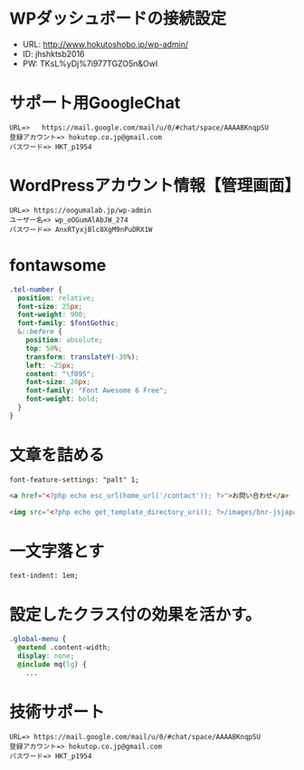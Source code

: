 # WPダッシュボードの接続設定

* URL: http://www.hokutoshobo.jp/wp-admin/
* ID: jhshktsb2016
* PW: TKsL%yDj%7i977TGZO5n&OwI

# サポート⽤GoogleChat

```
URL=>	https://mail.google.com/mail/u/0/#chat/space/AAAABKnqpSU
登録アカウント=> hokutop.co.jp@gmail.com
パスワード=> HKT_p1954
```

# WordPressアカウント情報【管理画⾯】

```
URL=> https://oogumalab.jp/wp-admin
ユーザー名=> wp_oOGumAlAbJW_274
パスワード=> AnxRTyxjBlc8XgM9nPuDRX1W
```

# fontawsome

```scss
.tel-number {
  position: relative;
  font-size: 25px;
  font-weight: 900;
  font-family: $fontGothic;
  &::before {
    position: absolute;
    top: 50%;
    transform: translateY(-30%);
    left: -25px;
    content: "\f095";
    font-size: 20px;
    font-family: "Font Awesome 6 Free";
    font-weight: bold;
  }
}
```

# 文章を詰める

```
font-feature-settings: "palt" 1;
```

```html
<a href="<?php echo esc_url(home_url('/contact')); ?>">お問い合わせ</a>
```

```html
<img src="<?php echo get_template_directory_uri(); ?>/images/bnr-jsjapan.png" />
```

# 一文字落とす

```
text-indent: 1em;
```

# 設定したクラス付の効果を活かす。

```css
.global-menu {
  @extend .content-width;
  display: none;
  @include mq(lg) {
    ...
```

# 技術サポート

```
URL=> https://mail.google.com/mail/u/0/#chat/space/AAAABKnqpSU
登録アカウント=> hokutop.co.jp@gmail.com
パスワード=> HKT_p1954
```